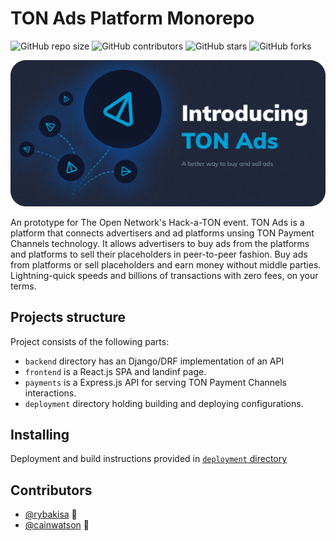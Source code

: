 # TON Ads Platform Monorepo

<!--- These are examples. See https://shields.io for others or to customize this set of shields. You might want to include dependencies, project status and licence info here --->
![GitHub repo size](https://img.shields.io/github/repo-size/rybakisa/ton-ads)
![GitHub contributors](https://img.shields.io/github/contributors/rybakisa/ton-ads)
![GitHub stars](https://img.shields.io/github/stars/rybakisa/ton-ads?style=social)
![GitHub forks](https://img.shields.io/github/forks/rybakisa/ton-ads?style=social)

![TON Ads Platform](https://github.com/rybakisa/ton-ads/blob/main/descriptionSrc/intro.png)

An prototype for The Open Network's Hack-a-TON event.
TON Ads is a platform that connects advertisers and ad platforms unsing TON Payment Channels technology. It allows advertisers to buy ads from the platforms and platforms to sell their placeholders in peer-to-peer fashion. Buy ads from platforms or sell placeholders and earn money without middle parties. Lightning-quick speeds and billions of transactions with zero fees, on your terms.

## Projects structure

Project consists of the following parts:
* `backend` directory has an Django/DRF implementation of an API
* `frontend` is a React.js SPA and landinf page.
* `payments` is a Express.js API for serving TON Payment Channels interactions.
* `deployment` directory holding building and deploying configurations. 

## Installing

Deployment and build instructions provided in [`deployment` directory](https://github.com/rybakisa/ton-ads/tree/main/deployment#readme)    

## Contributors
* [@rybakisa](https://github.com/rybakisa) 📖
* [@cainwatson](https://github.com/Grang2k) 🐛
